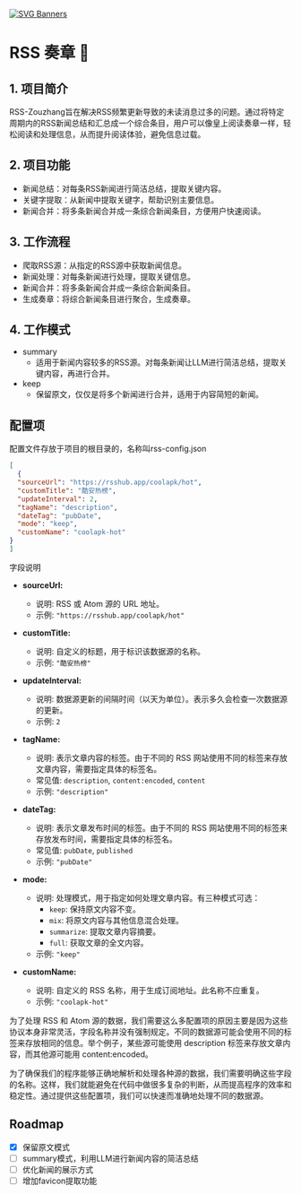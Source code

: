 [![SVG Banners](https://svg-banners.vercel.app/api?type=rainbow&text1=RSS%20奏章%20📰&width=800&height=210)](https://github.com/Akshay090/svg-banners)


# RSS 奏章 📰

## 1. 项目简介
RSS-Zouzhang旨在解决RSS频繁更新导致的未读消息过多的问题。通过将特定周期内的RSS新闻总结和汇总成一个综合条目，用户可以像皇上阅读奏章一样，轻松阅读和处理信息，从而提升阅读体验，避免信息过载。

## 2. 项目功能
* 新闻总结：对每条RSS新闻进行简洁总结，提取关键内容。
* 关键字提取：从新闻中提取关键字，帮助识别主要信息。
* 新闻合并：将多条新闻合并成一条综合新闻条目，方便用户快速阅读。

## 3. 工作流程
* 爬取RSS源：从指定的RSS源中获取新闻信息。
* 新闻处理：对每条新闻进行处理，提取关键信息。
* 新闻合并：将多条新闻合并成一条综合新闻条目。
* 生成奏章：将综合新闻条目进行聚合，生成奏章。

## 4. 工作模式
* summary
  * 适用于新闻内容较多的RSS源。对每条新闻让LLM进行简洁总结，提取关键内容，再进行合并。
* keep
  * 保留原文，仅仅是将多个新闻进行合并，适用于内容简短的新闻。

## 配置项
配置文件存放于项目的根目录的，名称叫rss-config.json
```json
[
  {
  "sourceUrl": "https://rsshub.app/coolapk/hot",
  "customTitle": "酷安热榜",
  "updateInterval": 2,
  "tagName": "description",
  "dateTag": "pubDate",
  "mode": "keep",
  "customName": "coolapk-hot"
}
]
```
字段说明

- **sourceUrl:**
  - 说明: RSS 或 Atom 源的 URL 地址。
  - 示例: `"https://rsshub.app/coolapk/hot"`

- **customTitle:**
  - 说明: 自定义的标题，用于标识该数据源的名称。
  - 示例: `"酷安热榜"`

- **updateInterval:**
  - 说明: 数据源更新的间隔时间（以天为单位）。表示多久会检查一次数据源的更新。
  - 示例: `2`

- **tagName:**
  - 说明: 表示文章内容的标签。由于不同的 RSS 网站使用不同的标签来存放文章内容，需要指定具体的标签名。
  - 常见值: `description`, `content:encoded`, `content`
  - 示例: `"description"`

- **dateTag:**
  - 说明: 表示文章发布时间的标签。由于不同的 RSS 网站使用不同的标签来存放发布时间，需要指定具体的标签名。
  - 常见值: `pubDate`, `published`
  - 示例: `"pubDate"`

- **mode:**
  - 说明: 处理模式，用于指定如何处理文章内容。有三种模式可选：
    - `keep`: 保持原文内容不变。
    - `mix`: 将原文内容与其他信息混合处理。
    - `summarize`: 提取文章内容摘要。
    - `full`: 获取文章的全文内容。
  - 示例: `"keep"`

- **customName:**
  - 说明: 自定义的 RSS 名称，用于生成订阅地址。此名称不应重复。
  - 示例: `"coolapk-hot"`
  
为了处理 RSS 和 Atom 源的数据，我们需要这么多配置项的原因主要是因为这些协议本身非常灵活，字段名称并没有强制规定。不同的数据源可能会使用不同的标签来存放相同的信息。举个例子，某些源可能使用 description 标签来存放文章内容，而其他源可能用 content:encoded。

为了确保我们的程序能够正确地解析和处理各种源的数据，我们需要明确这些字段的名称。这样，我们就能避免在代码中做很多复杂的判断，从而提高程序的效率和稳定性。通过提供这些配置项，我们可以快速而准确地处理不同的数据源。
## Roadmap
- [x] 保留原文模式
- [ ] summary模式，利用LLM进行新闻内容的简洁总结
- [ ] 优化新闻的展示方式
- [ ] 增加favicon提取功能
